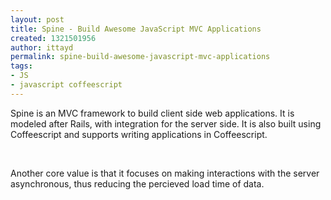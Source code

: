 ```yaml
---
layout: post
title: Spine - Build Awesome JavaScript MVC Applications
created: 1321501956
author: ittayd
permalink: spine-build-awesome-javascript-mvc-applications
tags:
- JS
- javascript coffeescript
---
```

<p>Spine is an MVC framework to build client side web applications. It is modeled after Rails, with integration for the server side. It is also built using Coffeescript and supports writing applications in Coffeescript.</p>
<p>&nbsp;</p>
<p>Another core value is that it focuses on making interactions with the server asynchronous, thus reducing the percieved load time of data. </p>
